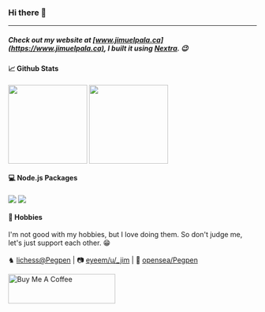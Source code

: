 ### Hi there 👋
---

##### Check out my website at [www.jimuelpala.ca](https://www.jimuelpala.ca), I built it using [Nextra](https://nextra.vercel.app/). 😉

#### 📈 Github Stats

<a href="https://github.com/anuraghazra/github-readme-stats"><img align="center" src="https://github-readme-stats.vercel.app/api?username=jimuelpalaca&show_icons=true&theme=gruvbox" height="160" /></a>
<a href="https://github.com/anuraghazra/github-readme-stats">
  <img align="center" src="https://github-readme-stats.vercel.app/api/top-langs/?username=jimuelpalaca&layout=compact&theme=gruvbox" height="160" />
</a>
<br />

#### 💻 Node.js Packages
<a href="https://github.com/anuraghazra/github-readme-stats"><img align="center" src="https://github-readme-stats.vercel.app/api/pin/?username=whitecloakph&repo=nestjs-passport-firebase&theme=gruvbox" /></a>
<a href="https://github.com/anuraghazra/convoychat"><img align="center" src="https://github-readme-stats.vercel.app/api/pin/?username=jimuelpalaca&repo=str&theme=gruvbox&show_owner=true" /></a>

#### 🧩 Hobbies
I'm not good with my hobbies, but I love doing them. So don't judge me, let's just support each other. 😁 <br /><br />
♞ <a href="https://lichess.org/@/Pegpen" target="_blank">lichess@Pegpen</a> | 
📷 <a href="https://www.eyeem.com/u/_jim" target="_blank">eyeem/u/_jim</a> |
🎨 <a href="https://opensea.io/Pegpen" target="_blank">opensea/Pegpen</a>

<a href="https://www.buymeacoffee.com/jimuelpalaca"><img src="https://cdn.buymeacoffee.com/buttons/v2/default-yellow.png" alt="Buy Me A Coffee" style="height: 60px !important;width: 217px !important;" ></a>
